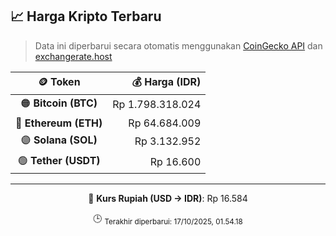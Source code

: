 

<!-- HARGA_KRIPTO -->
## 📈 Harga Kripto Terbaru

> Data ini diperbarui secara otomatis menggunakan [CoinGecko API](https://www.coingecko.com/) dan [exchangerate.host](https://exchangerate.host/)

<div align="center">

| 🪙 Token | 💰 Harga (IDR) |
|:------:|---------------:|
| 🟠 **Bitcoin (BTC)**   | Rp 1.798.318.024 |
| 🔵 **Ethereum (ETH)**  | Rp 64.684.009 |
| 🟣 **Solana (SOL)**    | Rp 3.132.952 |
| 🟢 **Tether (USDT)**   | Rp 16.600 |

---

💱 **Kurs Rupiah (USD → IDR)**: Rp 16.584

🕒 <sub>Terakhir diperbarui: 17/10/2025, 01.54.18</sub>

</div>
<!-- /HARGA_KRIPTO -->